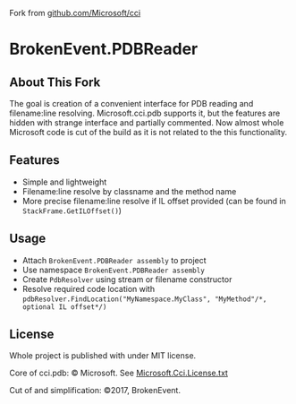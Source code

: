 Fork from [github.com/Microsoft/cci](https://github.com/BrokenEvent/BrokenEvent.PDBReader/blob/master/Microsoft.Cci.License.txt)

# BrokenEvent.PDBReader

## About This Fork

The goal is creation of a convenient interface for PDB reading and filename:line resolving. Microsoft.cci.pdb supports it, but the features are hidden with strange interface and partially commented.
Now almost whole Microsoft code is cut of the build as it is not related to the this functionality.

## Features

* Simple and lightweight
* Filename:line resolve by classname and the method name
* More precise filename:line resolve if IL offset provided (can be found in ``StackFrame.GetILOffset()``)

## Usage

* Attach ``BrokenEvent.PDBReader assembly`` to project
* Use namespace ``BrokenEvent.PDBReader assembly``
* Create ``PdbResolver`` using stream or filename constructor
* Resolve required code location with ``pdbResolver.FindLocation("MyNamespace.MyClass", "MyMethod"/*, optional IL offset*/)``

## License

Whole project is published with under MIT license.

Core of cci.pdb:
© Microsoft. See [Microsoft.Cci.License.txt](https://github.com/BrokenEvent/BrokenEvent.PDBReader/blob/master/Microsoft.Cci.License.txt)

Cut of and simplification:
©2017, BrokenEvent.
